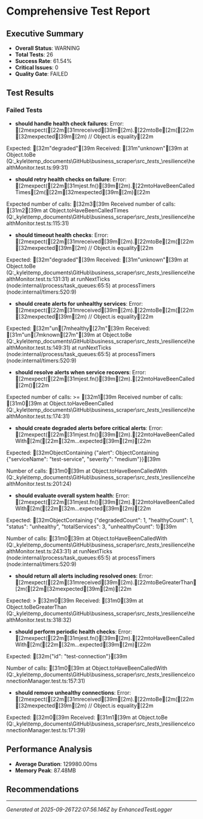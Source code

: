 # Comprehensive Test Report

## Executive Summary
- **Overall Status**: WARNING
- **Total Tests**: 26
- **Success Rate**: 61.54%
- **Critical Issues**: 0
- **Quality Gate**: FAILED

## Test Results
### Failed Tests
- **should handle health check failures**: Error: [2mexpect([22m[31mreceived[39m[2m).[22mtoBe[2m([22m[32mexpected[39m[2m) // Object.is equality[22m

Expected: [32m"degraded"[39m
Received: [31m"unknown"[39m
    at Object.toBe (Q:\_kyle\temp_documents\GitHub\business_scraper\src\__tests__\resilience\healthMonitor.test.ts:99:31)
- **should retry health checks on failure**: Error: [2mexpect([22m[31mjest.fn()[39m[2m).[22mtoHaveBeenCalledTimes[2m([22m[32mexpected[39m[2m)[22m

Expected number of calls: [32m3[39m
Received number of calls: [31m2[39m
    at Object.toHaveBeenCalledTimes (Q:\_kyle\temp_documents\GitHub\business_scraper\src\__tests__\resilience\healthMonitor.test.ts:115:31)
- **should timeout health checks**: Error: [2mexpect([22m[31mreceived[39m[2m).[22mtoBe[2m([22m[32mexpected[39m[2m) // Object.is equality[22m

Expected: [32m"degraded"[39m
Received: [31m"unknown"[39m
    at Object.toBe (Q:\_kyle\temp_documents\GitHub\business_scraper\src\__tests__\resilience\healthMonitor.test.ts:131:31)
    at runNextTicks (node:internal/process/task_queues:65:5)
    at processTimers (node:internal/timers:520:9)
- **should create alerts for unhealthy services**: Error: [2mexpect([22m[31mreceived[39m[2m).[22mtoBe[2m([22m[32mexpected[39m[2m) // Object.is equality[22m

Expected: [32m"un[7mhealthy[27m"[39m
Received: [31m"un[7mknown[27m"[39m
    at Object.toBe (Q:\_kyle\temp_documents\GitHub\business_scraper\src\__tests__\resilience\healthMonitor.test.ts:149:31)
    at runNextTicks (node:internal/process/task_queues:65:5)
    at processTimers (node:internal/timers:520:9)
- **should resolve alerts when service recovers**: Error: [2mexpect([22m[31mjest.fn()[39m[2m).[22mtoHaveBeenCalled[2m()[22m

Expected number of calls: >= [32m1[39m
Received number of calls:    [31m0[39m
    at Object.toHaveBeenCalled (Q:\_kyle\temp_documents\GitHub\business_scraper\src\__tests__\resilience\healthMonitor.test.ts:174:31)
- **should create degraded alerts before critical alerts**: Error: [2mexpect([22m[31mjest.fn()[39m[2m).[22mtoHaveBeenCalledWith[2m([22m[32m...expected[39m[2m)[22m

Expected: [32mObjectContaining {"alert": ObjectContaining {"serviceName": "test-service", "severity": "medium"}}[39m

Number of calls: [31m0[39m
    at Object.toHaveBeenCalledWith (Q:\_kyle\temp_documents\GitHub\business_scraper\src\__tests__\resilience\healthMonitor.test.ts:201:24)
- **should evaluate overall system health**: Error: [2mexpect([22m[31mjest.fn()[39m[2m).[22mtoHaveBeenCalledWith[2m([22m[32m...expected[39m[2m)[22m

Expected: [32mObjectContaining {"degradedCount": 1, "healthyCount": 1, "status": "unhealthy", "totalServices": 3, "unhealthyCount": 1}[39m

Number of calls: [31m0[39m
    at Object.toHaveBeenCalledWith (Q:\_kyle\temp_documents\GitHub\business_scraper\src\__tests__\resilience\healthMonitor.test.ts:243:31)
    at runNextTicks (node:internal/process/task_queues:65:5)
    at processTimers (node:internal/timers:520:9)
- **should return all alerts including resolved ones**: Error: [2mexpect([22m[31mreceived[39m[2m).[22mtoBeGreaterThan[2m([22m[32mexpected[39m[2m)[22m

Expected: > [32m0[39m
Received:   [31m0[39m
    at Object.toBeGreaterThan (Q:\_kyle\temp_documents\GitHub\business_scraper\src\__tests__\resilience\healthMonitor.test.ts:318:32)
- **should perform periodic health checks**: Error: [2mexpect([22m[31mjest.fn()[39m[2m).[22mtoHaveBeenCalledWith[2m([22m[32m...expected[39m[2m)[22m

Expected: [32m{"id": "test-connection"}[39m

Number of calls: [31m0[39m
    at Object.toHaveBeenCalledWith (Q:\_kyle\temp_documents\GitHub\business_scraper\src\__tests__\resilience\connectionManager.test.ts:157:31)
- **should remove unhealthy connections**: Error: [2mexpect([22m[31mreceived[39m[2m).[22mtoBe[2m([22m[32mexpected[39m[2m) // Object.is equality[22m

Expected: [32m0[39m
Received: [31m1[39m
    at Object.toBe (Q:\_kyle\temp_documents\GitHub\business_scraper\src\__tests__\resilience\connectionManager.test.ts:171:39)

## Performance Analysis
- **Average Duration**: 129980.00ms
- **Memory Peak**: 87.48MB

## Recommendations


---
*Generated at 2025-09-26T22:07:56.146Z by EnhancedTestLogger*